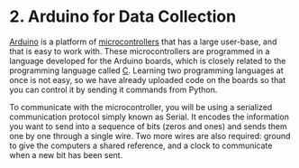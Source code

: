 # 2. Arduino for Data Collection

[Arduino](https://www.arduino.cc) is a platform of [microcontrollers](https://en.wikipedia.org/wiki/Microcontroller) that has a large user-base, and that is easy to work with. These microcontrollers are programmed in a language developed for the Arduino boards, which is closely related to the programming language called [C](https://en.wikipedia.org/wiki/C_(programming_language)). Learning two programming languages at once is not easy, so we have already uploaded code on the boards so that you can control it by sending it commands from Python.

To communicate with the microcontroller, you will be using a serialized communication protocol simply known as Serial. It encodes the information you want to send into a sequence of bits (zeros and ones) and sends them one by one through a single wire. Two more wires are also required: ground to give the computers a shared reference, and a clock to communicate when a new bit has been sent.
